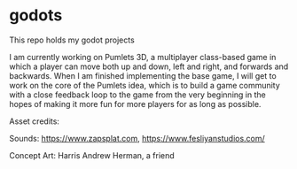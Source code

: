 # godots

This repo holds my godot projects

I am currently working on Pumlets 3D, a multiplayer class-based game in which a player can move both up and down, left and right, and forwards and backwards.
When I am finished implementing the base game, I will get to work on the core of the Pumlets idea, which is to build a game community with a close feedback loop to the game from the very beginning in the hopes of making it more fun for more players for as long as possible.

Asset credits:

Sounds: https://www.zapsplat.com, https://www.fesliyanstudios.com/

Concept Art: Harris Andrew Herman, a friend
